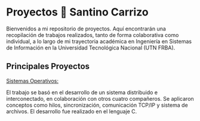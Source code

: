 # Proyectos 🚀 Santino Carrizo

Bienvenidos a mi repositorio de proyectos. Aquí encontrarán una recopilación de trabajos realizados, tanto de forma colaborativa como individual, a lo largo de mi trayectoria académica en Ingeniería en Sistemas de Información en la Universidad Tecnológica Nacional (UTN FRBA).




## Principales Proyectos



[Sistemas Operativos:](https://github.com/santinocarrizoo04/Proyectos-SantinoCarrizo/tree/main/Sistemas%20Operativos%20-%202024)

El trabajo se basó en el desarrollo de un sistema distribuido e interconectado, en colaboración con otros cuatro compañeros. Se aplicaron conceptos como hilos, sincronización, comunicación TCP/IP y sistema de archivos. El desarrollo fue realizado en el lenguaje C.

